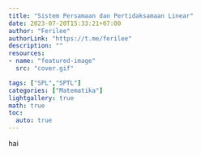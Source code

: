 ```yaml
---
title: "Sistem Persamaan dan Pertidaksamaan Linear"
date: 2023-07-20T15:33:21+07:00
author: "Ferilee"
authorLink: "https://t.me/ferilee"
description: ""
resources:
- name: "featured-image"
  src: "cover.gif"

tags: ["SPL","SPTL"]
categories: ["Matematika"]
lightgallery: true
math: true
toc:
  auto: true
---
```

hai
